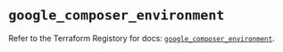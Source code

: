 # `google_composer_environment`

Refer to the Terraform Registory for docs: [`google_composer_environment`](https://registry.terraform.io/providers/hashicorp/google-beta/4.67.0/docs/resources/google_composer_environment).
